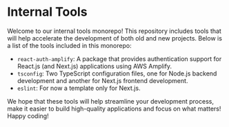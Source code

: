 # Internal Tools

Welcome to our internal tools monorepo! This repository includes tools that will help accelerate the development of both old and new projects. Below is a list of the tools included in this monorepo:

- `react-auth-amplify`: A package that provides authentication support for React.js (and Next.js) applications using AWS Amplify.
- `tsconfig`: Two TypeScript configuration files, one for Node.js backend development and another for Next.js frontend development.
- `eslint`: For now a template only for Next.js.

We hope that these tools will help streamline your development process, make it easier to build high-quality applications and focus on what matters! Happy coding!
